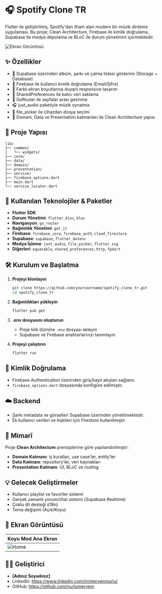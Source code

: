 # 🎧 Spotify Clone TR

Flutter ile geliştirilmiş, Spotify'dan ilham alan modern bir müzik dinleme uygulaması. Bu proje; Clean Architecture, Firebase ile kimlik doğrulama, Supabase ile medya depolama ve BLoC ile durum yönetimini içermektedir.

![Ekran Görüntüsü](assets/screenshots/darkmodehome.png)

## ✨ Özellikler

- 🎵 Supabase üzerinden albüm, şarkı ve çalma listesi gösterimi (Storage + Database)
- 🔐 Firebase ile kullanıcı kimlik doğrulama (Email/Şifre)
- 📱 Farklı ekran boyutlarına duyarlı responsive tasarım
- 💾 SharedPreferences ile kalıcı veri saklama
- 🔁 GoRouter ile sayfalar arası gezinme
- 🎧 just_audio paketiyle müzik oynatma
- 📂 file_picker ile cihazdan dosya seçimi
- 🎯 Domain, Data ve Presentation katmanları ile Clean Architecture yapısı

## 📁 Proje Yapısı

```
lib/
├── common/
│   └── widgets/
├── core/
├── data/
├── domain/
├── presentation/
├── service/
├── firebase_options.dart
├── main.dart
└── service_locator.dart
```

## 🔌 Kullanılan Teknolojiler & Paketler

- **Flutter SDK**
- **Durum Yönetimi**: `flutter_bloc`, `bloc`
- **Navigasyon**: `go_router`
- **Bağımlılık Yönetimi**: `get_it`
- **Firebase**: `firebase_core`, `firebase_auth`, `cloud_firestore`
- **Supabase**: `supabase`, `flutter_dotenv`
- **Medya İşleme**: `just_audio`, `file_picker`, `flutter_svg`
- **Diğerleri**: `equatable`, `shared_preferences`, `http`, `fpdart`

## 🛠️ Kurulum ve Başlatma

1. **Projeyi klonlayın**

   ```bash
   git clone https://github.com/yourusername/spotify_clone_tr.git
   cd spotify_clone_tr
   ```

2. **Bağımlılıkları yükleyin**

   ```bash
   flutter pub get
   ```

3. **.env dosyasını oluşturun**
   - Proje kök dizinine `.env` dosyası ekleyin
   - Supabase ve Firebase anahtarlarınızı tanımlayın

4. **Projeyi çalıştırın**

   ```bash
   flutter run
   ```

## 🔐 Kimlik Doğrulama

- Firebase Authentication üzerinden giriş/kayıt akışları sağlanır.
- `firebase_options.dart` dosyasında konfigüre edilmiştir.

## ☁️ Backend

- Şarkı metadata ve görselleri Supabase üzerinden yönetilmektedir.
- Ek kullanıcı verileri ve ilişkileri için Firestore kullanılmıştır.

## 🧠 Mimarî

Proje **Clean Architecture** prensiplerine göre yapılandırılmıştır:

- **Domain Katmanı**: iş kuralları, use case’ler, entity’ler
- **Data Katmanı**: repository’ler, veri kaynakları
- **Presentation Katmanı**: UI, BLoC ve routing

## 💡 Gelecek Geliştirmeler

- Kullanıcı playlist ve favoriler sistemi
- Gerçek zamanlı yorum/chat sistemi (Supabase Realtime)
- Çoklu dil desteği (i18n)
- Tema değişimi (Açık/Koyu)

## 📸 Ekran Görüntüsü

| Koyu Mod Ana Ekran |
|---------------------|
| ![Home](assets/screenshots/darkmodehome.png) |

## 🧑‍💻 Geliştirici

- **[Adınız Soyadınız]**
- LinkedIn: <https://www.linkedin.com/in/meryemnurlu/>
- GitHub: <https://github.com/nurlumeryem>
